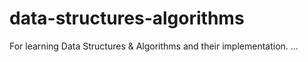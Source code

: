 # data-structures-algorithms
For learning Data Structures &amp; Algorithms and their implementation.
...
